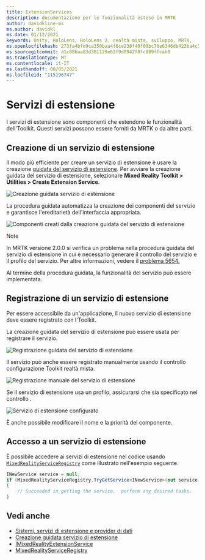 ```yaml
---
title: ExtensionServices
description: documentazione per le funzionalità estese in MRTK
author: davidkline-ms
ms.author: davidkl
ms.date: 01/12/2021
keywords: Unity, HoloLens, HoloLens 2, realtà mista, sviluppo, MRTK,
ms.openlocfilehash: 273fa4bfe9ca350baa4f6ce238f40f00bc70e6346db423ba4c502579c3d40f8b
ms.sourcegitcommit: a1c086aa83d381129e62f9d8942f0fc889ffcab0
ms.translationtype: MT
ms.contentlocale: it-IT
ms.lasthandoff: 08/05/2021
ms.locfileid: "115196747"
---
```

# <a name="extension-services"></a>Servizi di estensione

I servizi di estensione sono componenti che estendono le funzionalità dell'Toolkit. Questi servizi possono essere forniti da MRTK o da altre parti.

## <a name="creating-an-extension-service"></a>Creazione di un servizio di estensione

Il modo più efficiente per creare un servizio di estensione è usare la creazione [guidata del servizio di estensione](../tools/extension-service-creation-wizard.md).
Per avviare la creazione guidata del servizio di estensione, selezionare **Mixed Reality Toolkit > Utilities > Create Extension Service**.

![Creazione guidata servizio di estensione](../images/extension-wizard/ExtensionServiceCreationWizard.png)

La procedura guidata automatizza la creazione dei componenti del servizio e garantisce l'ereditarietà dell'interfaccia appropriata.

![Componenti creati dalla creazione guidata del servizio di estensione](../images/extension-wizard/ExtensionServiceComponents.png)

> [!Note]
> In MRTK versione 2.0.0 si verifica un problema nella procedura guidata del servizio di estensione in cui è necessario generare il controllo del servizio e il profilo del servizio. Per altre informazioni, vedere il [problema 5654.](https://github.com/microsoft/MixedRealityToolkit-Unity/issues/5654)

Al termine della procedura guidata, la funzionalità del servizio può essere implementata.

## <a name="registering-an-extension-service"></a>Registrazione di un servizio di estensione

Per essere accessibile da un'applicazione, il nuovo servizio di estensione deve essere registrato con l'Toolkit.

La creazione guidata del servizio di estensione può essere usata per registrare il servizio.

![Registrazione guidata del servizio di estensione](../images/extension-wizard/ExtensionServiceWizardRegister.png)

Il servizio può anche essere registrato manualmente usando il controllo configurazione Toolkit realtà mista.

![Registrazione manuale del servizio di estensione](../images/profiles/RegisterExtensionService.png)

Se il servizio di estensione usa un profilo, assicurarsi che sia specificato nel controllo .

![Servizio di estensione configurato](../images/profiles/ConfiguredExtensionService.png)

È anche possibile modificare il nome e la priorità del componente.

## <a name="accessing-an-extension-service"></a>Accesso a un servizio di estensione

È possibile accedere ai servizi di estensione nel codice usando [`MixedRealityServiceRegistry`](xref:Microsoft.MixedReality.Toolkit.MixedRealityServiceRegistry) come illustrato nell'esempio seguente.

```c#
INewService service = null;
if (MixedRealityServiceRegistry.TryGetService<INewService>(out service))
{
    // Succeeded in getting the service,  perform any desired tasks.
}
```

## <a name="see-also"></a>Vedi anche

- [Sistemi, servizi di estensione e provider di dati](../../architecture/systems-extensions-providers.md)
- [Creazione guidata servizio di estensione](../tools/extension-service-creation-wizard.md)
- [IMixedRealityExtensionService](xref:Microsoft.MixedReality.Toolkit.IMixedRealityExtensionService)
- [MixedRealityServiceRegistry](xref:Microsoft.MixedReality.Toolkit.MixedRealityServiceRegistry)
